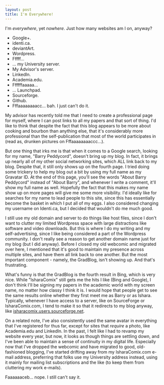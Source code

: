 ```yaml
---
layout: post
title: I'm Everywhere!
---
```


I'm *everywhere*, yet *nowhere*. Just how many websites am I on, anyway?

 * Google+.
 * identi.ca.
 * deviantArt.
 * Wordpress.
 * Fffff...
 * ... my University server.
 * My Advisor's server.
 * LinkedIn.
 * Academia.edu.
 * Ffffffaaaaa...
 * ... Launchpad.
 * Sourceforge.
 * Github.
 * Fffaaaaaaaacc... bah. I just can't do it.

My advisor has recently told me that I need to create a professional page for myself, where I can post links to all my papers and that sort of thing. I'd like to think that despite the fact that this blog appears to be more about cooking and bourbon than anything else, that it's considerably more professional than the self-publication that most of the world participates in (read as, drunken pictures on Fffaaaaaaaaccc...).

But one thing that irks me is that when it comes to a Google search, looking for my name, "Barry Peddycord", doesn't bring up my blog. In fact, it brings up nearly all of my other social networking sites, which ALL link back to my blog. Despite that, it still only shows up on the fourth page. I tried doing some trickery to help my blog out a bit by using my full name as my Gravatar ID. At the end of this page, you'll see the words "About Barry Peddycord" instead of "About Barry", and whenever I write a comment, it'll show my full name as well. Hopefully the fact that this makes my name show up on more pages will give me some more visibility. I'd ideally like for searches for my name to lead people to this site, since this has essentially become the basket in which I put all of my eggs. I also considered changing my username on Identi.ca, but I decided that wouldn't do me much good.

I still use my old domain and server to do things like host files, since I don't want to clutter my limited Wordpress space with large distractions like software and video downloads. But this is where I do my writing and my self-advertising, since I like being considered a part of the Wordpress community. I don't really see a reason to get another domain name just for my blog (but I did anyway). Before I closed my old webcomic and migrated over here, I mentioned that it's good to maintain my presence across multiple sites, and have them all link back to one another. But the most important component - namely, the GradBlog, isn't showing up. And that's frustrating.

What's funny is that the GradBlog is the fourth result in Bing, which is very nice. While "IsharaComix" still gets me the hits I like (Bing and Google), I don't think I'll be signing my papers in the academic world with my screen name, no matter how classy I think it is. I would hope that people get to see the same results online whether they first meet me as Barry or as Ishara. Typically, whenever I have access to a server, like on SourceForge or IsharaComix.com, I tend to make it so that it redirects to my blog anyway, like <a href="http://isharacomix.users.sourceforge.net">isharacomix.users.sourceforge.net</a>.

On a related note, I've also consistently used the same avatar in everything that I've registered for thus far, except for sites that *require* a photo, like Academia.edu and LinkedIn. In the past, I felt like I had to revamp my website every year, but now, it looks as though things are settling down, and I've been able to maintain a sense of continuity in my digital life. Especially now that I've dropped the webcomic and have migrated to good, old-fashioned blogging, I've started drifting away from my IsharaComix.com e-mail address, preferring that folks use my University address instead, using it mainly for mailing list subscriptions and the like (to keep them from cluttering my work e-mails).

Faaaaaaceb... nope. I still can't say it.
